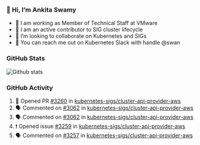 ### 👋 Hi, I’m Ankita Swamy 

- 💼 I am working as Member of Technical Staff at VMware
- 👀 I am an active contributor to SIG cluster lifecycle 
- 💞️ I’m looking to collaborate on Kubernetes and SIGs
- 💬 You can reach me out on Kubernetes Slack with handle @swan

### GitHub Stats
![Github stats](https://github-readme-stats.vercel.app/api?username=Ankitasw&count_private=true&show_icons=true&theme=tokyonight)

### GitHub Activity 
<!--START_SECTION:activity-->
1. 💪 Opened PR [#3260](https://github.com/kubernetes-sigs/cluster-api-provider-aws/pull/3260) in [kubernetes-sigs/cluster-api-provider-aws](https://github.com/kubernetes-sigs/cluster-api-provider-aws)
2. 🗣 Commented on [#3062](https://github.com/kubernetes-sigs/cluster-api-provider-aws/issues/3062) in [kubernetes-sigs/cluster-api-provider-aws](https://github.com/kubernetes-sigs/cluster-api-provider-aws)
3. 🗣 Commented on [#3062](https://github.com/kubernetes-sigs/cluster-api-provider-aws/issues/3062) in [kubernetes-sigs/cluster-api-provider-aws](https://github.com/kubernetes-sigs/cluster-api-provider-aws)
4. ❗️ Opened issue [#3259](https://github.com/kubernetes-sigs/cluster-api-provider-aws/issues/3259) in [kubernetes-sigs/cluster-api-provider-aws](https://github.com/kubernetes-sigs/cluster-api-provider-aws)
5. 🗣 Commented on [#3257](https://github.com/kubernetes-sigs/cluster-api-provider-aws/issues/3257) in [kubernetes-sigs/cluster-api-provider-aws](https://github.com/kubernetes-sigs/cluster-api-provider-aws)
<!--END_SECTION:activity-->
